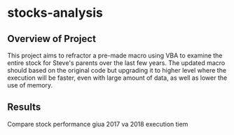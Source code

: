 # stocks-analysis
## Overview of Project

This project aims to refractor a pre-made macro using VBA to examine the entire stock for Steve's parents over the last few years. The updated macro should based on the original code but upgrading it to higher level where the execution will be faster, even with large amount of data, as well as lower the use of memory. 

## Results

Compare stock performance giua 2017 va 2018 execution tiem
